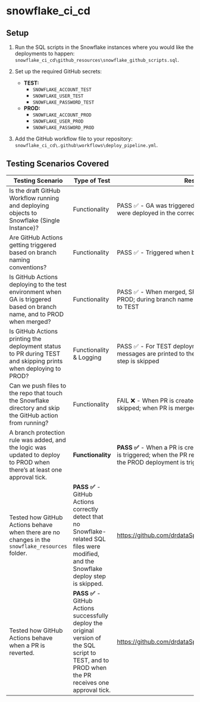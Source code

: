# snowflake_ci_cd

## Setup

1. Run the SQL scripts in the Snowflake instances where you would like the deployments to happen: `snowflake_ci_cd\github_resources\snowflake_github_scripts.sql`.

2. Set up the required GitHub secrets:
    - **TEST:**
        - `SNOWFLAKE_ACCOUNT_TEST`
        - `SNOWFLAKE_USER_TEST`
        - `SNOWFLAKE_PASSWORD_TEST`
    - **PROD:**
        - `SNOWFLAKE_ACCOUNT_PROD`
        - `SNOWFLAKE_USER_PROD`
        - `SNOWFLAKE_PASSWORD_PROD`

3. Add the GitHub workflow file to your repository: `snowflake_ci_cd\.github\workflows\deploy_pipeline.yml`.

## Testing Scenarios Covered

| Testing Scenario | Type of Test | Result | PR Link |
|------------------|--------------|--------|---------|
| Is the draft GitHub Workflow running and deploying objects to Snowflake (Single Instance)? | Functionality | PASS ✅ - GA was triggered on push, and SF objects were deployed in the correct order | https://github.com/drdataSpp/snowflake_ci_cd/pull/4 |
| Are GitHub Actions getting triggered based on branch naming conventions? | Functionality | PASS ✅ - Triggered when branch starts with 'DST-' | https://github.com/drdataSpp/snowflake_ci_cd/pull/8 |
| Is GitHub Actions deploying to the test environment when GA is triggered based on branch name, and to PROD when merged? | Functionality | PASS ✅ - When merged, SF objects are deployed to PROD; during branch name-based triggers, it deploys to TEST | https://github.com/drdataSpp/snowflake_ci_cd/pull/12 |
| Is GitHub Actions printing the deployment status to PR during TEST and skipping prints when deploying to PROD? | Functionality & Logging | PASS ✅ - For TEST deployment, both pass and failure messages are printed to the PR; for PROD, the print step is skipped | https://github.com/drdataSpp/snowflake_ci_cd/pull/15 |
| Can we push files to the repo that touch the Snowflake directory and skip the GitHub action from running? | Functionality | FAIL ❌ - When PR is created, TEST deployment is skipped; when PR is merged, PROD deployment runs | https://github.com/drdataSpp/snowflake_ci_cd/pull/18) and https://github.com/drdataSpp/snowflake_ci_cd/pull/19 |
| A branch protection rule was added, and the logic was updated to deploy to PROD when there’s at least one approval tick. | **Functionality** | **PASS ✅** - When a PR is created, the TEST deployment is triggered; when the PR receives one approval tick, the PROD deployment is triggered. | https://github.com/drdataSpp/snowflake_ci_cd/pull/52 |
| Tested how GitHub Actions behave when there are no changes in the `snowflake_resources` folder. | **PASS ✅** - GitHub Actions correctly detect that no Snowflake-related SQL files were modified, and the Snowflake deploy step is skipped. | https://github.com/drdataSpp/snowflake_ci_cd/pull/54 |
| Tested how GitHub Actions behave when a PR is reverted. | **PASS ✅** - GitHub Actions successfully deploy the original version of the SQL script to TEST, and to PROD when the PR receives one approval tick. | https://github.com/drdataSpp/snowflake_ci_cd/pull/55 |
